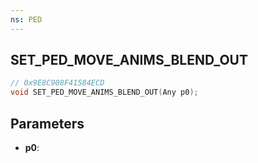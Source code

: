 ```yaml
---
ns: PED
---
```

## SET_PED_MOVE_ANIMS_BLEND_OUT

```c
// 0x9E8C908F41584ECD
void SET_PED_MOVE_ANIMS_BLEND_OUT(Any p0);
```

## Parameters
* **p0**:
